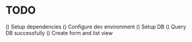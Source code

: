 # TODO

() Setup dependencies
() Configure dev environment
() Setup DB
() Query DB successfully
() Create form and list view


